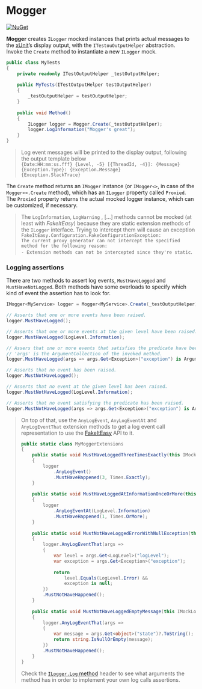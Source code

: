 # Mogger

[![NuGet](https://img.shields.io/nuget/v/Mogger?color=green)](https://www.nuget.org/packages/Mogger)

**Mogger** creates `ILogger` mocked instances that prints actual messages to the [xUnit][1]’s display output, with the `ITestouOutputHelper` abstraction.  
Invoke the `Create` method to instantiate a new `ILogger` mock.

```csharp
public class MyTests
{
    private readonly ITestOutputHelper _testOutputHelper;
    
    public MyTests(ITestOutputHelper testOutputHelper)
    {
        _testOutputHelper = testOutputHelper;
    }
    
    public void Method()
    {
        ILogger logger = Mogger.Create(_testOutputHelper);
        logger.LogInformation("Mogger's great");
    }
}
```

> Log event messages will be printed to the display output, following the output template below  
> `{Date:HH:mm:ss.fff} {Level, -5} [{ThreadId, -4}]: {Message}`  
> `{Exception.Type}: {Exception.Message}`  
> `{Exception.StackTrace}`

The `Create` method returns an `IMogger` instance (or `IMogger<>`, in case of the `Mogger<>.Create` method), which has an `ILogger` property called `Proxied`. The `Proxied` property returns the actual mocked logger instance, which can be customized, if necessary.

> The `LogInformation`, `LogWarning` , […] methods cannot be mocked (at least with *FakeItEasy*) because they are static extension methods of the `ILogger` interface. Trying to intercept them will cause an exception  
> `FakeItEasy.Configuration.FakeConfigurationException:`  
> `The current proxy generator can not intercept the specified method for the following reason:`  
> `- Extension methods can not be intercepted since they're static`.

### Logging assertions

There are two methods to assert log events, `MustHaveLogged` and `MustHaveNotLogged`. Both methods have some overloads to specify which kind of event the assertion has to look for.

```csharp
IMogger<MyService> logger = Mogger<MyService>.Create(_testOutputHelper);

// Asserts that one or more events have been raised.
logger.MustHaveLogged();

// Asserts that one or more events at the given level have been raised.
logger.MustHaveLogged(LogLevel.Information);

// Assers that one or more events that satisfies the predicate have been raised.
// 'args' is the ArgumentCollection of the invoked method.
logger.MustHaveLogged(args => args.Get<Exception>("exception") is ArgumentException);

// Asserts that no event has been raised.
logger.MustNotHaveLogged();

// Asserts that no event at the given level has been raised.
logger.MustNotHaveLogged(LogLevel.Information);

// Asserts that no event satisfying the predicate has been raised.
logger.MustNotHaveLogged(args => args.Get<Exception>("exception") is ArgumentException);
```

> On top of that, use the `AnyLogEvent`, `AnyLogEventAt` and `AnyLogEventThat` extension methods to get a log event call representation to use the [FakeItEasy][2] API to it.
>
> ```csharp
> public static class MyMoggerExtensions
> {
>     public static void MustHaveLoggedThreeTimesExactly(this IMockLogger logger)
>     {
>         logger
>             .AnyLogEvent()
>             .MustHaveHappened(3, Times.Exactly);
>     }
>     
>     public static void MustHaveLoggedAtInformationOnceOrMore(this IMockLogger logger)
>     {
>         logger
>             .AnyLogEventAt(LogLevel.Information)
>             .MustHaveHappened(1, Times.OrMore);
>     }
>     
>     public static void MustNotHaveLoggedErrorWithNullException(this IMockLogger logger)
>     {
>         logger.AnyLogEventThat(args =>
>         {
>             var level = args.Get<LogLevel>("logLevel");
>             var exception = args.Get<Exception>("exception");
>                 
>             return
>                 level.Equals(LogLevel.Error) &&
>                 exception is null;
>         })
>         .MustNotHaveHappened();
>     }
>     
>     public static void MustNotHaveLoggedEmptyMessage(this IMockLogger logger)
>     {
>         logger.AnyLogEventThat(args =>
>         {
>             var message = args.Get<object>("state")?.ToString();
>             return string.IsNullOrEmpty(message);
>         })
>         .MustNotHaveHappened();
>     }
> }
> ```
>
> Check the [`ILogger.Log` method][3] header to see what arguments the method has in order to implement your own log calls assertions.

[1]: https://xunit.net/	"About xUnit"
[2]: https://fakeiteasy.github.io/	"About FakeItEasy"
[3]: https://docs.microsoft.com/en-us/dotnet/api/microsoft.extensions.logging.ilogger.log?view=dotnet-plat-ext-6.0#microsoft-extensions-logging-ilogger-log-1(microsoft-extensions-logging-loglevel-microsoft-extensions-logging-eventid-0-system-exception-system-func((-0-system-exception-system-string)))	"Microsoft.Extensions.Logging.ILogger.Log method reference"

